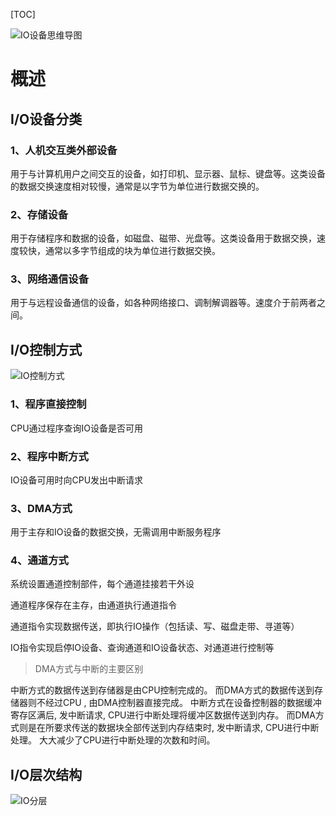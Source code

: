 [TOC]

![IO设备思维导图](/home/erfenjiao/Markdown/操作系统/输入输出总结/IO设备思维导图.png)



# 概述

## I/O设备分类

### 1、人机交互类外部设备

用于与计算机用户之间交互的设备，如打印机、显示器、鼠标、键盘等。这类设备的数据交换速度相对较慢，通常是以字节为单位进行数据交换的。

### 2、存储设备

用于存储程序和数据的设备，如磁盘、磁带、光盘等。这类设备用于数据交换，速度较快，通常以多字节组成的块为单位进行数据交换。

### 3、网络通信设备

用于与远程设备通信的设备，如各种网络接口、调制解调器等。速度介于前两者之间。

## I/O控制方式

![IO控制方式](/home/erfenjiao/Markdown/操作系统/输入输出总结/IO控制方式.png)

### 1、程序直接控制

CPU通过程序查询IO设备是否可用

### 2、程序中断方式

IO设备可用时向CPU发出中断请求

### 3、DMA方式

用于主存和IO设备的数据交换，无需调用中断服务程序

### 4、通道方式

系统设置通道控制部件，每个通道挂接若干外设

通道程序保存在主存，由通道执行通道指令

通道指令实现数据传送，即执行IO操作（包括读、写、磁盘走带、寻道等）

IO指令实现启停IO设备、查询通道和IO设备状态、对通道进行控制等

>  DMA方式与中断的主要区别

中断方式的数据传送到存储器是由CPU控制完成的。
而DMA方式的数据传送到存储器则不经过CPU , 由DMA控制器直接完成。
中断方式在设备控制器的数据缓冲寄存区满后, 发中断请求, CPU进行中断处理将缓冲区数据传送到内存。
而DMA方式则是在所要求传送的数据块全部传送到内存结束时, 发中断请求, CPU进行中断处理。
大大减少了CPU进行中断处理的次数和时间。

## I/O层次结构

![IO分层](/home/erfenjiao/Markdown/操作系统/输入输出总结/IO分层.png)

